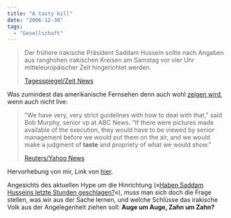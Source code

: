 ```yaml
---
title: "A tasty kill"
date: "2006-12-30"
tags:
  - "Gesellschaft"
---
```


> Der frühere irakische Präsident Saddam Hussein sollte nach Angaben aus ranghohen irakischen Kreisen am Samstag vor vier Uhr mitteleuropäischer Zeit hingerichtet werden.
>
> [Tagesspiegel/Zeit News](http://www.tagesspiegel.de/politik/nachrichten/saddam-hinrichtung/86343.asp)

Was zumindest das amerikanische Fernsehen denn auch wohl [zeigen wird](http://news.yahoo.com/s/nm/20061229/tv_nm/saddam_dc), wenn auch nicht live:

> "We have very, very strict guidelines with how to deal with that," said Bob Murphy, senior vp at ABC News. "If there were pictures made available of the execution, they would have to be viewed by senior management before we would put them on the air, and we would make a judgment of **taste** and propriety of what we would show."
>
> [Reuters/Yahoo News](http://news.yahoo.com/s/nm/20061229/tv_nm/saddam_dc)

Hervorhebung von mir, Link von [hier](http://www.tvsquad.com/2006/12/29/networks-say-coverage-of-saddam-husseins-execution-will-be-tast/).

Angesichts des aktuellen Hype um die Hinrichtung (»[Haben Saddam Husseins letzte Stunden geschlagen?](http://www.spiegel.de/politik/ausland/0,1518,457117,00.html)«), muss man sich doch die Frage stellen, was wir aus der Sache lernen, und welche Schlüsse das irakische Volk aus der Angelegenheit ziehen soll: **Auge um Auge, Zahn um Zahn?**
